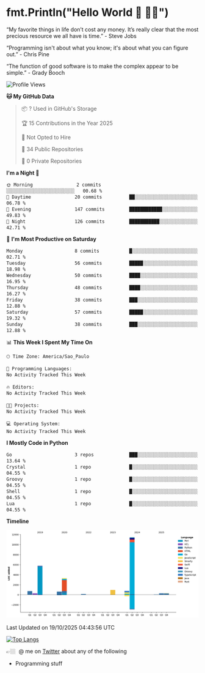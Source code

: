 # fmt.Println("Hello World 🤙 🤜🤛")

“My favorite things in life don’t cost any money. It’s really clear that the most precious resource we all have is time.” - Steve Jobs

“Programming isn't about what you know; it's about what you can figure out.” - Chris Pine

“The function of good software is to make the complex appear to be simple.” - Grady Booch

<!--START_SECTION:waka-->
![Profile Views](http://img.shields.io/badge/Profile%20Views-0-blue)

**🐱 My GitHub Data** 

> 📦 ? Used in GitHub's Storage 
 > 
> 🏆 15 Contributions in the Year 2025
 > 
> 🚫 Not Opted to Hire
 > 
> 📜 34 Public Repositories 
 > 
> 🔑 0 Private Repositories 
 > 
**I'm a Night 🦉** 

```text
🌞 Morning                2 commits           ░░░░░░░░░░░░░░░░░░░░░░░░░   00.68 % 
🌆 Daytime                20 commits          ██░░░░░░░░░░░░░░░░░░░░░░░   06.78 % 
🌃 Evening                147 commits         ████████████░░░░░░░░░░░░░   49.83 % 
🌙 Night                  126 commits         ███████████░░░░░░░░░░░░░░   42.71 % 
```
📅 **I'm Most Productive on Saturday** 

```text
Monday                   8 commits           █░░░░░░░░░░░░░░░░░░░░░░░░   02.71 % 
Tuesday                  56 commits          █████░░░░░░░░░░░░░░░░░░░░   18.98 % 
Wednesday                50 commits          ████░░░░░░░░░░░░░░░░░░░░░   16.95 % 
Thursday                 48 commits          ████░░░░░░░░░░░░░░░░░░░░░   16.27 % 
Friday                   38 commits          ███░░░░░░░░░░░░░░░░░░░░░░   12.88 % 
Saturday                 57 commits          █████░░░░░░░░░░░░░░░░░░░░   19.32 % 
Sunday                   38 commits          ███░░░░░░░░░░░░░░░░░░░░░░   12.88 % 
```


📊 **This Week I Spent My Time On** 

```text
🕑︎ Time Zone: America/Sao_Paulo

💬 Programming Languages: 
No Activity Tracked This Week

🔥 Editors: 
No Activity Tracked This Week

🐱‍💻 Projects: 
No Activity Tracked This Week

💻 Operating System: 
No Activity Tracked This Week
```

**I Mostly Code in Python** 

```text
Go                       3 repos             ███░░░░░░░░░░░░░░░░░░░░░░   13.64 % 
Crystal                  1 repo              █░░░░░░░░░░░░░░░░░░░░░░░░   04.55 % 
Groovy                   1 repo              █░░░░░░░░░░░░░░░░░░░░░░░░   04.55 % 
Shell                    1 repo              █░░░░░░░░░░░░░░░░░░░░░░░░   04.55 % 
Lua                      1 repo              █░░░░░░░░░░░░░░░░░░░░░░░░   04.55 % 
```



**Timeline**

![Lines of Code chart](https://raw.githubusercontent.com/fabio-e-azevedo/fabio-e-azevedo/master/assets/bar_graph.png)


 Last Updated on 19/10/2025 04:43:56 UTC
<!--END_SECTION:waka-->

[![Top Langs](https://github-readme-stats.vercel.app/api/top-langs/?username=fabio-e-azevedo&layout=compact&theme=dark)](https://github.com/anuraghazra/github-readme-stats)

👉🏼&nbsp; @ me on [Twitter](https://twitter.com/fabioeazevedo) about any of the following 
- Programming stuff

